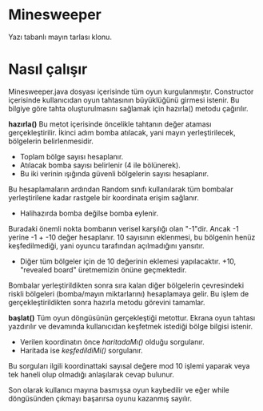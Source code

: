 # Minesweeper
Yazı tabanlı mayın tarlası klonu.

# Nasıl çalışır
Minesweeper.java dosyası içerisinde tüm oyun kurgulanmıştır.
Constructor içerisinde kullanıcıdan oyun tahtasının büyüklüğünü girmesi istenir.
Bu bilgiye göre tahta oluşturulmasını sağlamak için hazırla() metodu çağırılır.

**hazırla()**
Bu metot içerisinde öncelikle tahtanın değer ataması gerçekleştirilir.
İkinci adım bomba atılacak, yani mayın yerleştirilecek, bölgelerin belirlenmesidir.
- Toplam bölge sayısı hesaplanır.
- Atılacak bomba sayısı belirlenir (4 ile bölünerek).
- Bu iki verinin ışığında güvenli bölgelerin sayısı hesaplanır.

Bu hesaplamaların ardından Random sınıfı kullanılarak tüm bombalar yerleştirilene kadar rastgele bir koordinata erişim sağlanır.
- Halihazırda bomba değilse bomba eylenir.

Buradaki önemli nokta bombanın verisel karşılığı olan "-1"dir. Ancak -1 yerine -1 + -10 değer hesaplanır.
10 sayısının eklenmesi, bu bölgenin henüz keşfedilmediği, yani oyuncu tarafından açılmadığını yansıtır.
- Diğer tüm bölgeler için de 10 değerinin eklemesi yapılacaktır. +10, "revealed board" üretmemizin önüne geçmektedir.

Bombalar yerleştirildikten sonra sıra kalan diğer bölgelerin çevresindeki riskli bölgeleri (bomba/mayın miktarlarını) hesaplamaya gelir.
Bu işlem de gerçekleştirildikten sonra hazırla metodu görevini tamamlar.

**başlat()**
Tüm oyun döngüsünün gerçekleştiği metottur. Ekrana oyun tahtası yazdırılır ve devamında kullanıcıdan keşfetmek istediği bölge bilgisi istenir.
- Verilen koordinatın önce *haritadaMı()* olduğu sorgulanır.
- Haritada ise *keşfedildiMi()* sorgulanır.

Bu sorguları ilgili koordinattaki sayısal değere mod 10 işlemi yaparak veya tek haneli olup olmadığı anlaşılarak cevap bulunur.

Son olarak kullanıcı mayına basmışsa oyun kaybedilir ve eğer while döngüsünden çıkmayı başarırsa oyunu kazanmış sayılır.
